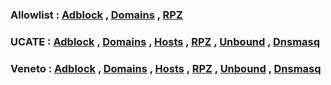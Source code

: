 ### Allowlist  : [Adblock](https://github.com/minoplhy/filters/releases/download/latest/Allowlist_adblock.txt) , [Domains](https://github.com/minoplhy/filters/releases/download/latest/Allowlist_domains.txt) , [RPZ](https://github.com/minoplhy/filters/releases/download/latest/Allowlist_rpz.txt)

### UCATE : [Adblock](https://github.com/minoplhy/filters/releases/download/latest/ucate_adblock.txt) , [Domains](https://github.com/minoplhy/filters/releases/download/latest/ucate_domains.txt) , [Hosts](https://github.com/minoplhy/filters/releases/download/latest/ucate_hosts.txt) , [RPZ](https://github.com/minoplhy/filters/releases/download/latest/ucate_rpz.txt) , [Unbound](https://github.com/minoplhy/filters/releases/download/latest/ucate_unbound.conf.txt) , [Dnsmasq](https://github.com/minoplhy/filters/releases/download/latest/ucate_dnsmasq.conf.txt)

### Veneto : [Adblock](https://github.com/minoplhy/filters/releases/download/latest/Veneto_adblock.txt) , [Domains](https://github.com/minoplhy/filters/releases/download/latest/Veneto_domains.txt) , [Hosts](https://github.com/minoplhy/filters/releases/download/latest/Veneto_hosts.txt) , [RPZ](https://github.com/minoplhy/filters/releases/download/latest/Veneto_rpz.txt) , [Unbound](https://github.com/minoplhy/filters/releases/download/latest/Veneto_unbound.conf.txt) , [Dnsmasq](https://github.com/minoplhy/filters/releases/download/latest/Veneto_dnsmasq.conf.txt)

